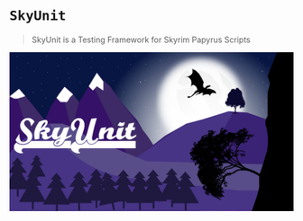 # `SkyUnit`

> SkyUnit is a Testing Framework for Skyrim Papyrus Scripts

![SkyUnit Logo](Images/Logo.jpg)